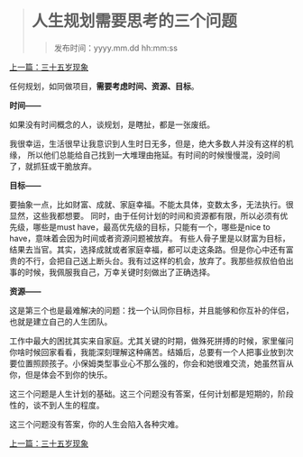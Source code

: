 ># ⼈⽣规划需要思考的三个问题
>
>>发布时间：yyyy.mm.dd hh:mm:ss

[上一篇：三十五岁现象](https://t.zsxq.com/RVnEqFY)

任何规划，如同做项⽬，**需要考虑时间、资源、⽬标**。 

**时间——**

如果没有时间概念的⼈，谈规划，是瞎扯，都是⼀张废纸。 

我很幸运，⽣活很早让我意识到⼈⽣时⽇⽆多，但是，绝⼤多数⼈并没有这样的机缘， 所以他们总能给⾃⼰找到⼀⼤堆理由拖延。有时间的时候慢慢混，没时间了，就抓狂或⼲脆放弃。 

**⽬标——**

要抽象⼀点，⽐如财富、成就、家庭幸福。不能太具体，变数太多，⽆法执⾏。很显然，这些我都想要。 同时，由于任何计划的时间和资源都有限，所以必须有优先级，哪些是must have，最⾼优先级的⽬标，只能有⼀个，哪些是nice to have，意味着会因为时间或者资源问题被放弃。 有些⼈⻣⼦⾥是以财富为⽬标，结果去当官。其实，选择成就或者家庭幸福，都可以⾛这条路。但是你⼼中还有富贵的不⾏，会把⾃⼰送上断头台。我有过这样的机会，放弃了。我那些叔叔伯伯出事的时候，我佩服我⾃⼰，万幸关键时刻做出了正确选择。 

**资源——** 

这是第三个也是最难解决的问题：找⼀个认同你⽬标，并且能够和你互补的伴侣，也就是建⽴⾃⼰的⼈⽣团队。

⼯作中最⼤的困扰其实来⾃家庭。尤其关键的时期，做殊死拼搏的时候，家⾥催问你啥时候回家看看，我能深刻理解这种痛苦。结婚后，总要有⼀个⼈把事业放到次要位置照顾孩⼦。⼩保姆类型事业⼼不那么强的，你会和她很难交流，她虽然盲从你，但是体会不到你的快乐。 

这三个问题是⼈⽣计划的基础。这三个问题没有答案，任何计划都是短期的，阶段性的，谈不到⼈⽣的程度。 

这三个问题没有答案，你的⼈⽣会陷⼊各种灾难。

[上一篇：三十五岁现象](https://t.zsxq.com/RVnEqFY)
















​     











